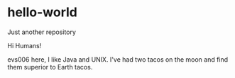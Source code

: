 # hello-world
Just another repository

Hi Humans!

evs006 here, I like Java and UNIX. 
I've had two tacos on the moon and 
find them superior to Earth tacos.
